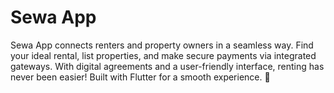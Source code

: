 # Sewa App
Sewa App connects renters and property owners in a seamless way. Find your ideal rental, list properties, and make secure payments via integrated gateways. With digital agreements and a user-friendly interface, renting has never been easier! Built with Flutter for a smooth experience. 🚀
